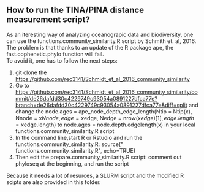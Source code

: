 ## How to run the TINA/PINA distance measurement script?

As an iteresting way of analyzing oceanograpic data and biodiversity, one can use the functions.community_similarity.R script by Schmith et. al, 2016. The problem is that thanks to an update of the R package ape, the fast.cophenetic.phylo function will fail.  
To avoid it, one has to follow the next steps:  
1. git clone the https://github.com/rec3141/Schmidt_et_al_2016_community_similarity
2. Go to https://github.com/rec3141/Schmidt_et_al_2016_community_similarity/commit/de26dafdd30c4229749c93054a0891227dfca77e?branch=de26dafdd30c4229749c93054a0891227dfca77e&diff=split and change the 	node.ages = ape_node_depth_edge_length(Ntip = Ntip(x), Nnode = x$Nnode, edge = x$edge, Nedge = nrow(x$edge)[1], edge.length = x$edge.length) to node.ages = node.depth.edgelength(x) in your local  functions.community_similarity.R script
3. In the command line,start R or Rstudio and  run the  functions.community_similarity.R:  source(" functions.community_similarity.R", echo=TRUE)
4. Then edit the  prepare.community_similarity.R script: comment out phyloseq at the beginning, and run the script

Because it needs a lot of resurces, a SLURM script and the modified R scipts are also provided in this folder.
